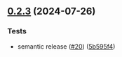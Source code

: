 ## [0.2.3](https://github.com/kuchtek/budget-bot/compare/v0.2.2...v0.2.3) (2024-07-26)


### Tests

* semantic release ([#20](https://github.com/kuchtek/budget-bot/issues/20)) ([5b595f4](https://github.com/kuchtek/budget-bot/commit/5b595f4f14403a234c982cd50f33ce0b4399e6fe))

